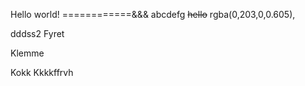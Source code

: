 Hello world!
============&&&
abcdefg
~~hello~~ rgba(0,203,0,0.605),


dddss2
Fyret


Klemme

Kokk
Kkkkffrvh
